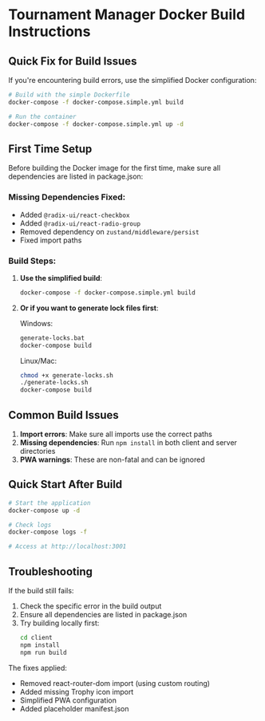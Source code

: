 # Tournament Manager Docker Build Instructions

## Quick Fix for Build Issues

If you're encountering build errors, use the simplified Docker configuration:

```bash
# Build with the simple Dockerfile
docker-compose -f docker-compose.simple.yml build

# Run the container
docker-compose -f docker-compose.simple.yml up -d
```

## First Time Setup

Before building the Docker image for the first time, make sure all dependencies are listed in package.json:

### Missing Dependencies Fixed:
- Added `@radix-ui/react-checkbox`
- Added `@radix-ui/react-radio-group`
- Removed dependency on `zustand/middleware/persist`
- Fixed import paths

### Build Steps:

1. **Use the simplified build**:
   ```bash
   docker-compose -f docker-compose.simple.yml build
   ```

2. **Or if you want to generate lock files first**:
   
   Windows:
   ```cmd
   generate-locks.bat
   docker-compose build
   ```
   
   Linux/Mac:
   ```bash
   chmod +x generate-locks.sh
   ./generate-locks.sh
   docker-compose build
   ```

## Common Build Issues

1. **Import errors**: Make sure all imports use the correct paths
2. **Missing dependencies**: Run `npm install` in both client and server directories
3. **PWA warnings**: These are non-fatal and can be ignored

## Quick Start After Build

```bash
# Start the application
docker-compose up -d

# Check logs
docker-compose logs -f

# Access at http://localhost:3001
```

## Troubleshooting

If the build still fails:

1. Check the specific error in the build output
2. Ensure all dependencies are listed in package.json
3. Try building locally first:
   ```bash
   cd client
   npm install
   npm run build
   ```

The fixes applied:
- Removed react-router-dom import (using custom routing)
- Added missing Trophy icon import
- Simplified PWA configuration
- Added placeholder manifest.json
